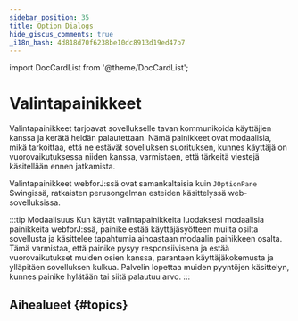 ```yaml
---
sidebar_position: 35
title: Option Dialogs
hide_giscus_comments: true
_i18n_hash: 4d818d70f6238be10dc8913d19ed47b7
---
```

<!-- vale off -->
import DocCardList from '@theme/DocCardList';

# Valintapainikkeet
<!-- vale on -->

Valintapainikkeet tarjoavat sovellukselle tavan kommunikoida käyttäjien kanssa ja kerätä heidän palautettaan. Nämä painikkeet ovat modaalisia, mikä tarkoittaa, että ne estävät sovelluksen suorituksen, kunnes käyttäjä on vuorovaikutuksessa niiden kanssa, varmistaen, että tärkeitä viestejä käsitellään ennen jatkamista.

Valintapainikkeet webforJ:ssä ovat samankaltaisia kuin `JOptionPane` Swingissä, ratkaisten perusongelman esteiden käsittelyssä web-sovelluksissa.

:::tip Modaalisuus
Kun käytät valintapainikkeita luodaksesi modaalisia painikkeita webforJ:ssä, painike estää käyttäjäsyötteen muilta osilta sovellusta ja käsittelee tapahtumia ainoastaan modaalin painikkeen osalta. Tämä varmistaa, että painike pysyy responsiivisena ja estää vuorovaikutukset muiden osien kanssa, parantaen käyttäjäkokemusta ja ylläpitäen sovelluksen kulkua. Palvelin lopettaa muiden pyyntöjen käsittelyn, kunnes painike hylätään tai siitä palautuu arvo.
:::

## Aihealueet {#topics}

<DocCardList className="topics-section" />
